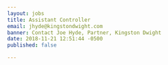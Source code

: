 ```yaml
---
layout: jobs
title: Assistant Controller
email: jhyde@kingstondwight.com
banner: Contact Joe Hyde, Partner, Kingston Dwight
date: 2018-11-21 12:51:44 -0500
published: false

---
```

